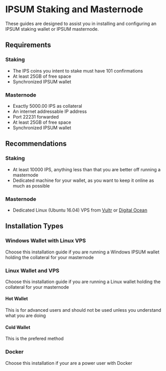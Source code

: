 # IPSUM Staking and Masternode
These guides are designed to assist you in installing and configuring an IPSUM staking wallet or IPSUM masternode. 

## Requirements

### Staking
  * The IPS coins you intent to stake must have 101 confirmations
  * At least 25GB of free space
  * Synchronized IPSUM wallet

### Masternode
  * Exactly 5000.00 IPS as collateral
  * An internet addressable IP address
  * Port 22231 forwarded
  * At least 25GB of free space
  * Synchronized IPSUM wallet
  
## Recommendations

### Staking
  * At least 10000 IPS, anything less than that you are better off running a masternode
  * Dedicated machine for your wallet, as you want to keep it online as much as possible
  
### Masternode
  * Dedicated Linux (Ubuntu 16.04) VPS from [Vultr](https://www.vultr.com/) or [Digital Ocean](https://www.digitalocean.com/)
  
## Installation Types

### Windows Wallet with Linux VPS
Choose this installation guide if you are running a Windows IPSUM wallet holding the collateral for your masternode 

### Linux Wallet and VPS
Choose this installation guide if you are running a Linux wallet holding the collateral for your masternode

#### Hot Wallet
This is for advanced users and should not be used unless you understand what you are doing

#### Cold Wallet
This is the prefered method

### Docker
Choose this installation if your are a power user with Docker
